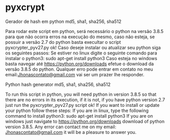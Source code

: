 # pyxcrypt
Gerador de hash em python md5, sha1, sha256, sha512

Para rodar este script em python, será necessário o python na versão 3.8.5  para que não ocorra erros na execução do mesmo, caso não esteja, se possuir a versão 2.7 do python basta execultar o script pyxcrypter_pyv27.py ok! Caso deseje instalar ou atualizar seu python siga os seguintes passos: Se estiver no linux digite o seguinte comando para instalar o python3: sudo apt-get install python3 Caso esteja no windows basta navegar até https://python.org/downloads efetue o download da versão 3.8.5 do python. Qualquer erro pode entrar em contato no meu email:Jhonascontato@gmail.com vai ser um prazer lhe responder.


Python hash generator md5, sha1, sha256, sha512

To run this script in python, you will need python in version 3.8.5 so that there are no errors in its execution, if it is not, if you have python version 2.7 just run the pyxcrypter_pyv27.py script ok! If you want to install or update your python follow these steps: If you are in linux, type the following command to install python3: sudo apt-get install python3 If you are on windows just navigate to https://python.org/downloads download of python version 3.8.5. Any error can contact me on my email: Jhonascontato@gmail.com it will be a pleasure to answer you.
